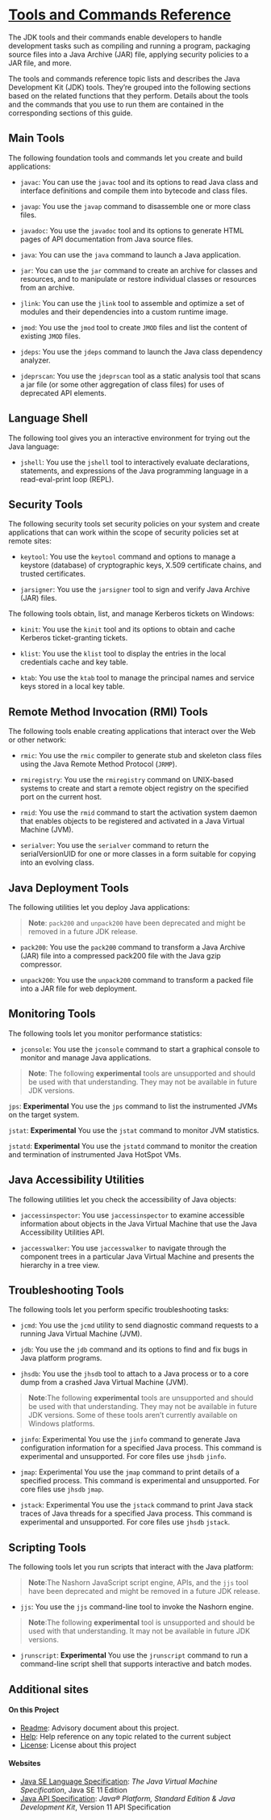 # [Tools and Commands Reference](https://docs.oracle.com/en/java/javase/11/tools/tools-and-command-reference.html)

The JDK tools and their commands enable developers to handle development tasks such as compiling and running a 
program, packaging source files into a Java Archive (JAR) file, applying security policies to a JAR file, and more.

The tools and commands reference topic lists and describes the Java Development Kit (JDK) tools. They’re grouped 
into the following sections based on the related functions that they perform. Details about the tools and the 
commands that you use to run them are contained in the corresponding sections of this guide.

## Main Tools

The following foundation tools and commands let you create and build applications:

- `javac`: You can use the `javac` tool and its options to read Java class and interface definitions and compile 
them into bytecode and class files.

- `javap`: You use the `javap` command to disassemble one or more class files.

- `javadoc`: You use the `javadoc` tool and its options to generate HTML pages of API documentation from Java 
source files.

- `java`: You can use the `java` command to launch a Java application.

- `jar`: You can use the `jar` command to create an archive for classes and resources, and to manipulate or 
restore individual classes or resources from an archive.

- `jlink`: You can use the `jlink` tool to assemble and optimize a set of modules and their dependencies into a 
custom runtime image.

- `jmod`: You use the `jmod` tool to create `JMOD` files and list the content of existing `JMOD` files.

- `jdeps`: You use the `jdeps` command to launch the Java class dependency analyzer.

- `jdeprscan`: You use the `jdeprscan` tool as a static analysis tool that scans a jar file (or some other 
aggregation of class files) for uses of deprecated API elements.

## Language Shell

The following tool gives you an interactive environment for trying out the Java language:

- `jshell`: You use the `jshell` tool to interactively evaluate declarations, statements, and expressions of the 
Java programming language in a read-eval-print loop (REPL).

## Security Tools

The following security tools set security policies on your system and create applications that can work within 
the scope of security policies set at remote sites:

- `keytool`: You use the `keytool` command and options to manage a keystore (database) of cryptographic keys, 
X.509 certificate chains, and trusted certificates.

- `jarsigner`: You use the `jarsigner` tool to sign and verify Java Archive (JAR) files.

The following tools obtain, list, and manage Kerberos tickets on Windows:

- `kinit`: You use the `kinit` tool and its options to obtain and cache Kerberos ticket-granting tickets.

- `klist`: You use the `klist` tool to display the entries in the local credentials cache and key table.

- `ktab`: You use the `ktab` tool to manage the principal names and service keys stored in a local key table.

## Remote Method Invocation (RMI) Tools

The following tools enable creating applications that interact over the Web or other network:

- `rmic`: You use the `rmic` compiler to generate stub and skeleton class files using the Java Remote Method Protocol
(`JRMP`).

- `rmiregistry`: You use the `rmiregistry` command on UNIX-based systems to create and start a remote object registry 
on the specified port on the current host.

- `rmid`: You use the `rmid` command to start the activation system daemon that enables objects to be registered 
and activated in a Java Virtual Machine (JVM).

- `serialver`: You use the `serialver` command to return the serialVersionUID for one or more classes in a form 
suitable for copying into an evolving class.

## Java Deployment Tools

The following utilities let you deploy Java applications:

> **Note**: `pack200` and `unpack200` have been deprecated and might be removed in a future JDK release.
 
- `pack200`: You use the `pack200` command to transform a Java Archive (JAR) file into a compressed pack200 file 
with the Java gzip compressor.

- `unpack200`: You use the `unpack200` command to transform a packed file into a JAR file for web deployment.

## Monitoring Tools

The following tools let you monitor performance statistics:

- `jconsole`: You use the `jconsole` command to start a graphical console to monitor and manage Java applications.

> **Note**: The following **experimental** tools are unsupported and should be used with that understanding. 
> They may not be available in future JDK versions.

`jps`: **Experimental** You use the `jps` command to list the instrumented JVMs on the target system.

`jstat`: **Experimental** You use the `jstat` command to monitor JVM statistics.

`jstatd`: **Experimental** You use the `jstatd` command to monitor the creation and termination of instrumented 
Java HotSpot VMs.

## Java Accessibility Utilities

The following utilities let you check the accessibility of Java objects:

- `jaccessinspector`: You use `jaccessinspector` to examine accessible information about objects in the Java Virtual Machine that use the Java Accessibility Utilities API.

- `jaccesswalker`: You use `jaccesswalker` to navigate through the component trees in a particular Java Virtual Machine and presents the hierarchy in a tree view.

## Troubleshooting Tools

The following tools let you perform specific troubleshooting tasks:

- `jcmd`: You use the `jcmd` utility to send diagnostic command requests to a running Java Virtual Machine (JVM).

- `jdb`: You use the `jdb` command and its options to find and fix bugs in Java platform programs.

- `jhsdb`: You use the `jhsdb` tool to attach to a Java process or to a core dump from a crashed Java Virtual Machine (JVM).

> **Note**:The following **experimental** tools are unsupported and should be used with that understanding. They may 
> not be available in future JDK versions. Some of these tools aren’t currently available on Windows platforms.

- `jinfo`: Experimental You use the `jinfo` command to generate Java configuration information for a specified 
Java process. This command is experimental and unsupported. For core files use `jhsdb` `jinfo`.

- `jmap`: Experimental You use the `jmap` command to print details of a specified process. This command is 
experimental and unsupported. For core files use `jhsdb` `jmap`.

- `jstack`: Experimental You use the `jstack` command to print Java stack traces of Java threads for a specified 
Java process. This command is experimental and unsupported. For core files use `jhsdb` `jstack`.

## Scripting Tools

The following tools let you run scripts that interact with the Java platform:

> **Note**:The Nashorn JavaScript script engine, APIs, and the `jjs` tool have been deprecated and might be 
> removed in a future JDK release.

- `jjs`: You use the `jjs` command-line tool to invoke the Nashorn engine.

> **Note**:The following **experimental** tool is unsupported and should be used with that understanding. It may 
> not be available in future JDK versions.

- `jrunscript`: **Experimental** You use the `jrunscript` command to run a command-line script shell that supports 
interactive and batch modes.

## Additional sites
#### On this Project
- [Readme](./README.md): Advisory document about this project.
- [Help](./HELP.md): Help reference on any topic related to the current subject
- [License](./LICENSE): License about this project
#### Websites
- [Java SE Language Specification](https://docs.oracle.com/javase/specs/jls/se11/html/index.html): _The Java
  Virtual Machine Specification_, Java SE 11 Edition
- [Java API Specification](https://docs.oracle.com/en/java/javase/11/docs/api/index.html): _Java® Platform, Standard
  Edition & Java Development Kit_, Version 11 API Specification
